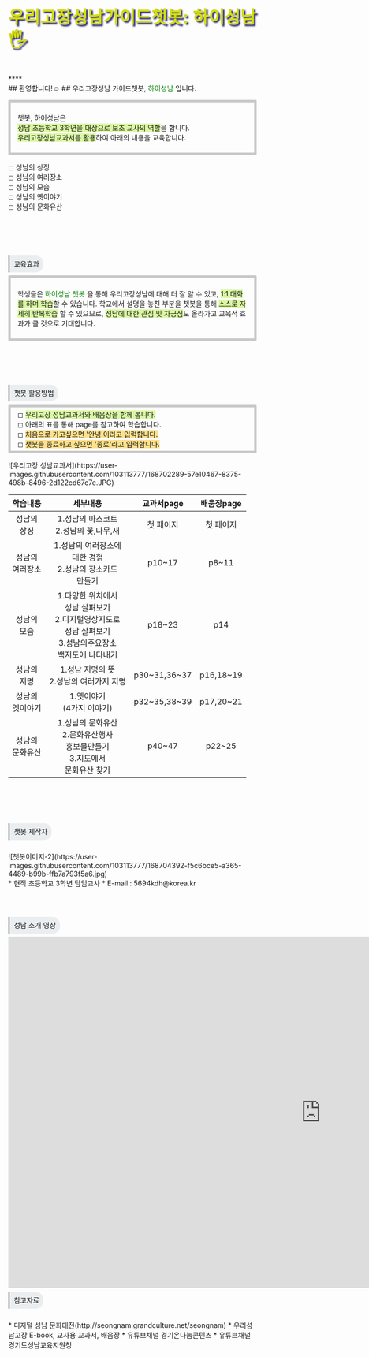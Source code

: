 <style>
  df-messenger {
   --df-messenger-bot-message: #21610B;
   --df-messenger-button-titlebar-color: #D8D8D8;
   --df-messenger-button-titlebar-font-color: #173B0B;
   --df-messenger-chat-background-color: #FBF8EF;
   --df-messenger-font-color: #FFFFFF;
   --df-messenger-send-icon: #E6E6E6;
   --df-messenger-user-message: #DF7401;
  }
</style>

<p style="font-size: 35px; font-weight: bold; color: #D3DD08; text-shadow: 3px 3px 3px midnightblue;">우리고장성남가이드챗봇: 하이성남🖐️</p>
****
<br>
## 환영합니다!☺️
## 우리고장성남 가이드챗봇, <span style="color:#008000"> 하이성남</span> 입니다.
<br>
<p style="border: 5px solid #C9C9C9; padding: 0.3em 1em;border-radius: 2px;">
  <br>챗봇, 하이성남은<br><span style='background-color: #DAF8A3'>성남 초등학교 3학년을 대상으로 보조 교사의 역할</span>을 합니다.<br>
  <span style='background-color: #DAF8A3'>우리고장성남교과서를 활용</span>하여 아래의 내용을 교육합니다.<br><br>
  
 ◻   성남의 상징<br>
 ◻   성남의 여러장소<br>
 ◻   성남의 모습<br>
 ◻   성남의 옛이야기<br>
 ◻   성남의 문화유산<br><br>
  </p>
<br>
<br>
<br>

<p><span style="border-radius: 0 15px 15px 0; border-left: inset; padding: 0.6em; background: #EBEEF0;">교육효과</span></p>

<p style="border: 5px solid #C9C9C9; padding: 0.3em 1em;border-radius: 2px;"><br>
학생들은 <span style="color:#008000">하이성남 챗봇</span> 을 통해 우리고장성남에 대해
더 잘 알 수 있고, <span style='background-color: #DAF8A3'>1:1 대화를 하며 학습</span>할 수 있습니다.
학교에서 설명을 놓친 부분을 챗봇을 통해 <span style='background-color: #DAF8A3'>스스로 자세히
  반복학습</span> 할 수 있으므로, <span style='background-color: #DAF8A3'>성남에 대한 관심 및 자긍심</span>도
올라가고 교육적 효과가 클 것으로 기대합니다. <br> 
  
<br>  
  
</p>
  <br>
<br>
<br>
<br>

<p><span style="border-radius: 0 15px 15px 0; border-left: inset; padding: 0.6em; background: #EBEEF0;">챗봇 활용방법</span></p>
<p style="border: 5px solid #C9C9C9; padding: 0.3em 1em;border-radius: 2px;">
◻   <span style='background-color: #DAF8A3'>우리고장 성남교과서와 배움장을 함께 봅니다.</span><br>
◻   아래의 표를 통해 page를 참고하여 학습합니다. <br>
◻   <span style='background-color: #FFE08C'>처음으로 가고싶으면 '안녕'이라고 입력합니다.</span><br>
◻   <span style='background-color: #FFE08C'>챗봇을 종료하고 싶으면 '종료'라고 입력합니다.</span><br></p>
![우리고장 성남교과서](https://user-images.githubusercontent.com/103113777/168702289-57e10467-8375-498b-8496-2d122cd67c7e.JPG)
  

| 학습내용 | 세부내용 | 교과서page | 배움장page |
|:---:|:---:|:---:|:---:|
| 성남의<br>상징 | 1.성남의 마스코트<br>2.성남의 꽃,나무,새  | 첫 페이지 | 첫 페이지 |
| 성남의<br>여러장소 | 1.성남의 여러장소에 <br>대한 경험<br>2.성남의 장소카드 <br>만들기  | p10~17 | p8~11 |
| 성남의<br>모습 | 1.다양한 위치에서<br>성남 살펴보기<br>2.디지털영상지도로<br>성남 살펴보기<br>3.성남의주요장소<br>백지도에 나타내기 | p18~23 | p14 |
| 성남의<br>지명 | 1.성남 지명의 뜻<br>2.성남의 여러가지 지명  | p30~31,36~37 | p16,18~19 |
| 성남의<br>옛이야기 | 1.옛이야기<br>(4가지 이야기)  | p32~35,38~39 | p17,20~21 |
| 성남의<br>문화유산 | 1.성남의 문화유산<br>2.문화유산행사<br>홍보물만들기  <br>3.지도에서<br>문화유산 찾기| p40~47 | p22~25 |

<br>
<br>
<br>
<br>

 <p><span style="border-radius: 0 15px 15px 0; border-left: inset; padding: 0.6em; background: #EBEEF0;">챗봇 제작자</span></p>
<br>
 ![챗봇이미지-2](https://user-images.githubusercontent.com/103113777/168704392-f5c6bce5-a365-4489-b99b-ffb7a793f5a6.jpg)<br>
 * 현직 초등학교 3학년 담임교사
 * E-mail : 5694kdh@korea.kr
<br>
<br>
<br>
<br>


 <p><span style="border-radius: 0 15px 15px 0; border-left: inset; padding: 0.6em; background: #EBEEF0;">성남 소개 영상</span></p>
 <iframe width="1268" height="713" src="https://www.youtube.com/embed/mS6qjsT9mEg" title="YouTube video player" frameborder="0" allow="accelerometer; autoplay; clipboard-write; encrypted-media; gyroscope; picture-in-picture" allowfullscreen>{height=400px width=500px}</iframe>



<p><span style="border-radius: 0 15px 15px 0; border-left: inset; padding: 0.6em; background: #EBEEF0;">참고자료</span></p>
<br>
* 디지털 성남 문화대전(http://seongnam.grandculture.net/seongnam)
* 우리성남고장 E-book, 교사용 교과서, 배움장
* 유튜브채널 경기온나눔콘텐츠
* 유튜브채널 경기도성남교육지원청
<br>



